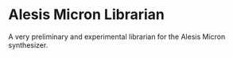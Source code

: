 # Alesis Micron Librarian

A very preliminary and experimental librarian for the Alesis Micron synthesizer.
